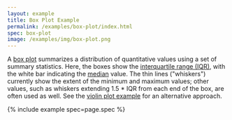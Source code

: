 ```yaml
---
layout: example
title: Box Plot Example
permalink: /examples/box-plot/index.html
spec: box-plot
image: /examples/img/box-plot.png
---
```


A [box plot](https://en.wikipedia.org/wiki/Box_plot) summarizes a distribution of quantitative values using a set of summary statistics. Here, the boxes show the [interquartile range (IQR)](https://en.wikipedia.org/wiki/Interquartile_range), with the white bar indicating the [median](https://en.wikipedia.org/wiki/Median) value. The thin lines ("whiskers") currently show the extent of the minimum and maximum values; other values, such as whiskers extending 1.5 * IQR from each end of the box, are often used as well. See the [violin plot example](../violin-plot) for an alternative approach.

{% include example spec=page.spec %}
